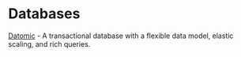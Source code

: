 # Databases

[Datomic]( https://www.datomic.com/ ) - A transactional database with a flexible data model, elastic scaling, and rich queries.
